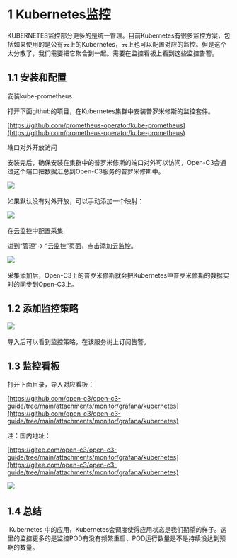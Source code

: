 
# 1 Kubernetes监控

KUBERNETES监控部分更多的是统一管理。目前Kubernetes有很多监控方案，包括如果使用的是公有云上的Kubernetes，云上也可以配置对应的监控。但是这个太分散了，我们需要把它聚合到一起。需要在监控看板上看到这些监控告警。

## 1.1 安装和配置

安装kube-prometheus

打开下面github的项目，在Kubernetes集群中安装普罗米修斯的监控套件。

[https://github.com/prometheus-operator/kube-prometheus](https://github.com/prometheus-operator/kube-prometheus)

端口对外开放访问

安装完后，确保安装在集群中的普罗米修斯的端口对外可以访问，Open-C3会通过这个端口把数据汇总到Open-C3服务的普罗米修斯中。

![](/attachments/20250706222757_wps44.jpg) 

如果默认没有对外开放，可以手动添加一个映射：

![](/attachments/20250706222757_wps45.jpg) 

在云监控中配置采集

进到“管理”-> “云监控”页面，点击添加云监控。

![](/attachments/20250706222757_wps46.jpg) 

采集添加后，Open-C3上的普罗米修斯就会把Kubernetes中普罗米修斯的数据实时的同步到Open-C3上。

## 1.2 添加监控策略

![](/attachments/20250706222757_wps47.jpg) 

导入后可以看到监控策略，在该服务树上订阅告警。

## 1.3 监控看板

打开下面目录，导入对应看板：

[https://github.com/open-c3/open-c3-guide/tree/main/attachments/monitor/grafana/kubernetes](https://github.com/open-c3/open-c3-guide/tree/main/attachments/monitor/grafana/kubernetes)

注：国内地址：

[https://gitee.com/open-c3/open-c3-guide/tree/main/attachments/monitor/grafana/kubernetes](https://gitee.com/open-c3/open-c3-guide/tree/main/attachments/monitor/grafana/kubernetes)

![](/attachments/20250706222757_wps48.jpg) 

## 1.4 总结

 Kubernetes 中的应用，Kubernetes会调度使得应用状态是我们期望的样子。这里的监控更多的是监控POD有没有频繁重启、POD运行数量是不是持续没达到预期的数量。